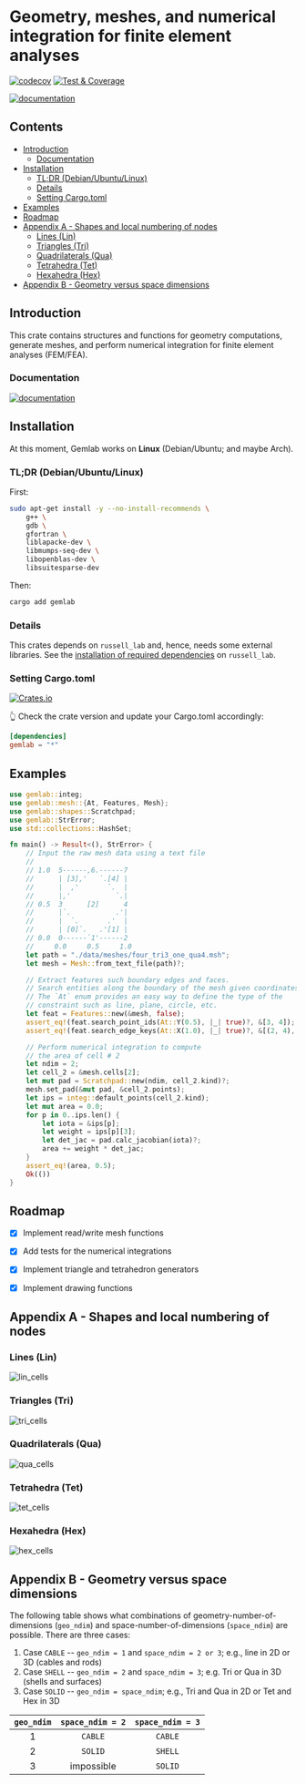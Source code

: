 # Geometry, meshes, and numerical integration for finite element analyses <!-- omit from toc -->

[![codecov](https://codecov.io/gh/cpmech/gemlab/graph/badge.svg?token=OjQKQ0PrNF)](https://codecov.io/gh/cpmech/gemlab)
[![Test & Coverage](https://github.com/cpmech/gemlab/actions/workflows/test_and_coverage.yml/badge.svg)](https://github.com/cpmech/gemlab/actions/workflows/test_and_coverage.yml)

[![documentation](https://img.shields.io/badge/gemlab-documentation-blue)](https://docs.rs/gemlab)

## Contents <!-- omit from toc -->

- [Introduction](#introduction)
  - [Documentation](#documentation)
- [Installation](#installation)
  - [TL;DR (Debian/Ubuntu/Linux)](#tldr-debianubuntulinux)
  - [Details](#details)
  - [Setting Cargo.toml](#setting-cargotoml)
- [Examples](#examples)
- [Roadmap](#roadmap)
- [Appendix A - Shapes and local numbering of nodes](#appendix-a---shapes-and-local-numbering-of-nodes)
  - [Lines (Lin)](#lines-lin)
  - [Triangles (Tri)](#triangles-tri)
  - [Quadrilaterals (Qua)](#quadrilaterals-qua)
  - [Tetrahedra (Tet)](#tetrahedra-tet)
  - [Hexahedra (Hex)](#hexahedra-hex)
- [Appendix B - Geometry versus space dimensions](#appendix-b---geometry-versus-space-dimensions)



## Introduction

This crate contains structures and functions for geometry computations, generate meshes, and perform numerical integration for finite element analyses (FEM/FEA).

### Documentation

[![documentation](https://img.shields.io/badge/gemlab-documentation-blue)](https://docs.rs/gemlab)


## Installation

At this moment, Gemlab works on **Linux** (Debian/Ubuntu; and maybe Arch).

### TL;DR (Debian/Ubuntu/Linux)

First:

```bash
sudo apt-get install -y --no-install-recommends \
    g++ \
    gdb \
    gfortran \
    liblapacke-dev \
    libmumps-seq-dev \
    libopenblas-dev \
    libsuitesparse-dev
```

Then:

```bash
cargo add gemlab
```

### Details

This crates depends on `russell_lab` and, hence, needs some external libraries. See the [installation of required dependencies](https://github.com/cpmech/russell) on `russell_lab`.

### Setting Cargo.toml

[![Crates.io](https://img.shields.io/crates/v/gemlab.svg)](https://crates.io/crates/gemlab)

👆 Check the crate version and update your Cargo.toml accordingly:

```toml
[dependencies]
gemlab = "*"
```



## Examples

```rust
use gemlab::integ;
use gemlab::mesh::{At, Features, Mesh};
use gemlab::shapes::Scratchpad;
use gemlab::StrError;
use std::collections::HashSet;

fn main() -> Result<(), StrError> {
    // Input the raw mesh data using a text file
    //
    // 1.0  5------,6.------7
    //      | [3],'   `.[4] |
    //      |  ,'       `.  |
    //      |,'           `.|
    // 0.5  3      [2]      4
    //      |`.           .'|
    //      |  `.       .'  |
    //      | [0]`.   .'[1] |
    // 0.0  0------`1'------2
    //     0.0     0.5     1.0
    let path = "./data/meshes/four_tri3_one_qua4.msh";
    let mesh = Mesh::from_text_file(path)?;

    // Extract features such boundary edges and faces.
    // Search entities along the boundary of the mesh given coordinates.
    // The `At` enum provides an easy way to define the type of the
    // constraint such as line, plane, circle, etc.
    let feat = Features::new(&mesh, false);
    assert_eq!(feat.search_point_ids(At::Y(0.5), |_| true)?, &[3, 4]);
    assert_eq!(feat.search_edge_keys(At::X(1.0), |_| true)?, &[(2, 4), (4, 7)]);

    // Perform numerical integration to compute
    // the area of cell # 2
    let ndim = 2;
    let cell_2 = &mesh.cells[2];
    let mut pad = Scratchpad::new(ndim, cell_2.kind)?;
    mesh.set_pad(&mut pad, &cell_2.points);
    let ips = integ::default_points(cell_2.kind);
    let mut area = 0.0;
    for p in 0..ips.len() {
        let iota = &ips[p];
        let weight = ips[p][3];
        let det_jac = pad.calc_jacobian(iota)?;
        area += weight * det_jac;
    }
    assert_eq!(area, 0.5);
    Ok(())
}
```



## Roadmap

- [x] Implement read/write mesh functions
- [x] Add tests for the numerical integrations
- [x] Implement triangle and tetrahedron generators
- [x] Implement drawing functions



## Appendix A - Shapes and local numbering of nodes

### Lines (Lin)

![lin_cells](https://raw.githubusercontent.com/cpmech/gemlab/main/data/figures/test_draw_cells_and_points_work_1_lin.svg)

### Triangles (Tri)

![tri_cells](https://raw.githubusercontent.com/cpmech/gemlab/main/data/figures/test_draw_cells_and_points_work_2_tri.svg)

### Quadrilaterals (Qua)

![qua_cells](https://raw.githubusercontent.com/cpmech/gemlab/main/data/figures/test_draw_cells_and_points_work_3_qua.svg)

### Tetrahedra (Tet)

![tet_cells](https://raw.githubusercontent.com/cpmech/gemlab/main/data/figures/test_draw_cells_and_points_work_4_tet.svg)

### Hexahedra (Hex)

![hex_cells](https://raw.githubusercontent.com/cpmech/gemlab/main/data/figures/test_draw_cells_and_points_work_5_hex.svg)



## Appendix B - Geometry versus space dimensions

The following table shows what combinations of geometry-number-of-dimensions (`geo_ndim`) and
space-number-of-dimensions (`space_ndim`) are possible. There are three cases:

1. Case `CABLE` -- `geo_ndim = 1` and `space_ndim = 2 or 3`; e.g., line in 2D or 3D (cables and rods)
2. Case `SHELL` -- `geo_ndim = 2` and `space_ndim = 3`; e.g. Tri or Qua in 3D (shells and surfaces)
3. Case `SOLID` -- `geo_ndim = space_ndim`; e.g., Tri and Qua in 2D or Tet and Hex in 3D

| `geo_ndim` | `space_ndim = 2` | `space_ndim = 3` |
| :--------: | :--------------: | :--------------: |
|     1      |     `CABLE`      |     `CABLE`      |
|     2      |     `SOLID`      |     `SHELL`      |
|     3      |    impossible    |     `SOLID`      |
